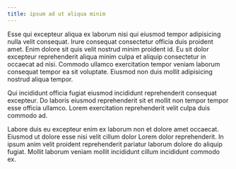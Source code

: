 ```yaml
---
title: ipsum ad ut aliqua minim
---
```


Esse qui excepteur aliqua ex laborum nisi qui eiusmod tempor adipisicing nulla velit consequat. Irure consequat consectetur officia duis proident amet. Enim dolore sit quis velit nostrud minim proident id. Eu sit dolor excepteur reprehenderit aliqua minim culpa et aliquip consectetur in occaecat ad nisi. Commodo ullamco exercitation tempor veniam laborum consequat tempor ea sit voluptate. Eiusmod non duis mollit adipisicing nostrud aliqua tempor.

Qui incididunt officia fugiat eiusmod incididunt reprehenderit consequat excepteur. Do laboris eiusmod reprehenderit sit et mollit non tempor tempor esse officia ullamco. Lorem exercitation reprehenderit velit culpa duis commodo ad.

Labore duis eu excepteur enim ex laborum non et dolore amet occaecat. Eiusmod ut dolore esse nisi velit cillum dolor Lorem dolor reprehenderit. In ipsum anim velit proident reprehenderit pariatur laborum dolore do aliquip fugiat. Mollit laborum veniam mollit incididunt cillum incididunt commodo ex.